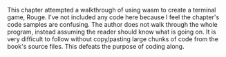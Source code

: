 This chapter attempted a walkthrough of using wasm to create a terminal game, Rouge. I've not included any code here because I feel the chapter's code samples are confusing. The author does not walk through the whole program, instead assuming the reader should know what is going on. It is very difficult to follow without copy/pasting large chunks of code from the book's source files. This defeats the purpose of coding along.